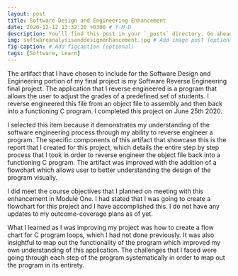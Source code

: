 ```yaml
---
layout: post
title: Software Design and Engineering Enhancement
date: 2020-12-12 13:32:20 +0300 # Y-M-D
description: You’ll find this post in your `_posts` directory. Go ahead and edit it and re-build the site to see your changes. # Add post description (optional)
img: softwareanalysisanddesignenhancement.jpg # Add image post (optional)
fig-caption: # Add figcaption (optional)
tags: [Software, Learn]
---
```


The artifact that I have chosen to include for the Software Design and Engineering portion of my final project is my Software Reverse Engineering final project. The application that I reverse engineered is a program that allows the user to adjust the grades of a predefined set of students. I reverse engineered this file from an object file to assembly and then back into a functioning C program. I completed this project on June 25th 2020. 

I selected this item because it demonstrates my understanding of the software engineering process through my ability to reverse engineer a program. The specific components of this artifact that showcase this is the report that I created for this project, which details the entire step by step process that I took in order to reverse engineer the object file back into a functioning C program. The artifact was improved with the addition of a flowchart which allows user to better understanding the design of the program visually. 

I did meet the course objectives that I planned on meeting with this enhancement in Module One. I had stated that I was going to create a flowchart for this project and I have accomplished this. I do not have any updates to my outcome-coverage plans as of yet.

What I learned as I was improving my project was how to create a flow chart for C program loops, which I had not done previously. It was also insightful to map out the functionality of the program which improved my own understanding of this application. The challenges that I faced were going through each step of the program systematically in order to map out the program in its entirety.
